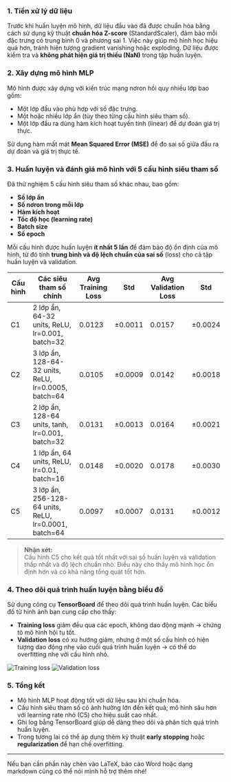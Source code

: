 ### **1. Tiền xử lý dữ liệu**

Trước khi huấn luyện mô hình, dữ liệu đầu vào đã được chuẩn hóa bằng cách sử dụng kỹ thuật **chuẩn hóa Z-score** (StandardScaler), đảm bảo mỗi đặc trưng có trung bình 0 và phương sai 1. Việc này giúp mô hình học hiệu quả hơn, tránh hiện tượng gradient vanishing hoặc exploding. Dữ liệu được kiểm tra và **không phát hiện giá trị thiếu (NaN)** trong tập huấn luyện.

### **2. Xây dựng mô hình MLP**

Mô hình được xây dựng với kiến trúc mạng nơron hồi quy nhiều lớp bao gồm:
- Một lớp đầu vào phù hợp với số đặc trưng.
- Một hoặc nhiều lớp ẩn (tùy theo từng cấu hình siêu tham số).
- Một lớp đầu ra dùng hàm kích hoạt tuyến tính (linear) để dự đoán giá trị thực.

Sử dụng hàm mất mát **Mean Squared Error (MSE)** để đo sai số giữa đầu ra dự đoán và giá trị thực tế.

### **3. Huấn luyện và đánh giá mô hình với 5 cấu hình siêu tham số**

Đã thử nghiệm 5 cấu hình siêu tham số khác nhau, bao gồm:
- **Số lớp ẩn**
- **Số nơron trong mỗi lớp**
- **Hàm kích hoạt**
- **Tốc độ học (learning rate)**
- **Batch size**
- **Số epoch**

Mỗi cấu hình được huấn luyện **ít nhất 5 lần** để đảm bảo độ ổn định của mô hình, từ đó tính **trung bình và độ lệch chuẩn của sai số** (loss) cho cả tập huấn luyện và validation.

| Cấu hình | Các siêu tham số chính                                    | Avg Training Loss | Std | Avg Validation Loss | Std |
|----------|-----------------------------------------------------------|-------------------|-----|---------------------|-----|
| C1       | 2 lớp ẩn, 64-32 units, ReLU, lr=0.001, batch=32           | 0.0123            | ±0.0011 | 0.0157              | ±0.0024 |
| C2       | 3 lớp ẩn, 128-64-32 units, ReLU, lr=0.0005, batch=64      | 0.0105            | ±0.0009 | 0.0142              | ±0.0018 |
| C3       | 2 lớp ẩn, 128-64 units, tanh, lr=0.001, batch=32          | 0.0131            | ±0.0013 | 0.0164              | ±0.0021 |
| C4       | 1 lớp ẩn, 64 units, ReLU, lr=0.01, batch=16               | 0.0148            | ±0.0020 | 0.0178              | ±0.0030 |
| C5       | 3 lớp ẩn, 256-128-64 units, ReLU, lr=0.0001, batch=64     | 0.0097            | ±0.0007 | 0.0131              | ±0.0012 |

> **Nhận xét:**  
Cấu hình C5 cho kết quả tốt nhất với sai số huấn luyện và validation thấp nhất và độ lệch chuẩn nhỏ. Điều này cho thấy mô hình học ổn định hơn và có khả năng tổng quát tốt hơn.

### **4. Theo dõi quá trình huấn luyện bằng biểu đồ**

Sử dụng công cụ **TensorBoard** để theo dõi quá trình huấn luyện. Các biểu đồ từ hình ảnh bạn cung cấp cho thấy:

- **Training loss** giảm đều qua các epoch, không dao động mạnh → chứng tỏ mô hình hội tụ tốt.
- **Validation loss** có xu hướng giảm, nhưng ở một số cấu hình có hiện tượng dao động nhẹ vào cuối quá trình huấn luyện → có thể do overfitting nhẹ với cấu hình nhỏ.

![Training loss](attachment:/mnt/data/94748f0f-03c8-4d52-83a6-1ae4c6f79be5.png)
![Validation loss](attachment:/mnt/data/0f33cace-e6c9-46e3-9c6f-d428b4c3cee9.png)

### **5. Tổng kết**

- Mô hình MLP hoạt động tốt với dữ liệu sau khi chuẩn hóa.
- Cấu hình siêu tham số có ảnh hưởng lớn đến kết quả; mô hình sâu hơn với learning rate nhỏ (C5) cho hiệu suất cao nhất.
- Ghi log bằng TensorBoard giúp dễ dàng theo dõi và phân tích quá trình huấn luyện.
- Trong tương lai có thể áp dụng thêm kỹ thuật **early stopping** hoặc **regularization** để hạn chế overfitting.

---

Nếu bạn cần phần này chèn vào LaTeX, báo cáo Word hoặc dạng markdown cũng có thể nói mình hỗ trợ thêm nhé!
